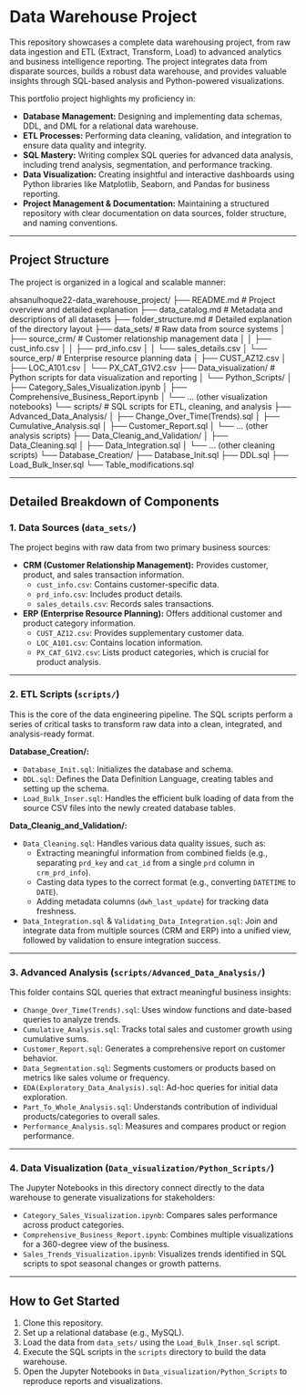 # Data Warehouse Project

This repository showcases a complete data warehousing project, from raw data ingestion and ETL (Extract, Transform, Load) to advanced analytics and business intelligence reporting. The project integrates data from disparate sources, builds a robust data warehouse, and provides valuable insights through SQL-based analysis and Python-powered visualizations.

This portfolio project highlights my proficiency in:

- **Database Management:** Designing and implementing data schemas, DDL, and DML for a relational data warehouse.  
- **ETL Processes:** Performing data cleaning, validation, and integration to ensure data quality and integrity.  
- **SQL Mastery:** Writing complex SQL queries for advanced data analysis, including trend analysis, segmentation, and performance tracking.  
- **Data Visualization:** Creating insightful and interactive dashboards using Python libraries like Matplotlib, Seaborn, and Pandas for business reporting.  
- **Project Management & Documentation:** Maintaining a structured repository with clear documentation on data sources, folder structure, and naming conventions.  

---

## Project Structure

The project is organized in a logical and scalable manner:


ahsanulhoque22-data_warehouse_project/
├── README.md # Project overview and detailed explanation
├── data_catalog.md # Metadata and descriptions of all datasets
├── folder_structure.md # Detailed explanation of the directory layout
├── data_sets/ # Raw data from source systems
│ ├── source_crm/ # Customer relationship management data
│ │ ├── cust_info.csv
│ │ ├── prd_info.csv
│ │ └── sales_details.csv
│ └── source_erp/ # Enterprise resource planning data
│ ├── CUST_AZ12.csv
│ ├── LOC_A101.csv
│ └── PX_CAT_G1V2.csv
├── Data_visualization/ # Python scripts for data visualization and reporting
│ └── Python_Scripts/
│ ├── Category_Sales_Visualization.ipynb
│ ├── Comprehensive_Business_Report.ipynb
│ └── ... (other visualization notebooks)
└── scripts/ # SQL scripts for ETL, cleaning, and analysis
├── Advanced_Data_Analysis/
│ ├── Change_Over_Time(Trends).sql
│ ├── Cumulative_Analysis.sql
│ ├── Customer_Report.sql
│ └── ... (other analysis scripts)
├── Data_Cleanig_and_Validation/
│ ├── Data_Cleaning.sql
│ ├── Data_Integration.sql
│ └── ... (other cleaning scripts)
└── Database_Creation/
├── Database_Init.sql
├── DDL.sql
├── Load_Bulk_Inser.sql
└── Table_modifications.sql

---

## Detailed Breakdown of Components

### 1. Data Sources (`data_sets/`)

The project begins with raw data from two primary business sources:

- **CRM (Customer Relationship Management):** Provides customer, product, and sales transaction information.
  - `cust_info.csv`: Contains customer-specific data.
  - `prd_info.csv`: Includes product details.
  - `sales_details.csv`: Records sales transactions.
- **ERP (Enterprise Resource Planning):** Offers additional customer and product category information.
  - `CUST_AZ12.csv`: Provides supplementary customer data.
  - `LOC_A101.csv`: Contains location information.
  - `PX_CAT_G1V2.csv`: Lists product categories, which is crucial for product analysis.

---

### 2. ETL Scripts (`scripts/`)

This is the core of the data engineering pipeline. The SQL scripts perform a series of critical tasks to transform raw data into a clean, integrated, and analysis-ready format.

**Database_Creation/:**
- `Database_Init.sql`: Initializes the database and schema.  
- `DDL.sql`: Defines the Data Definition Language, creating tables and setting up the schema.  
- `Load_Bulk_Inser.sql`: Handles the efficient bulk loading of data from the source CSV files into the newly created database tables.  

**Data_Cleanig_and_Validation/:**
- `Data_Cleaning.sql`: Handles various data quality issues, such as:
  - Extracting meaningful information from combined fields (e.g., separating `prd_key` and `cat_id` from a single `prd` column in `crm_prd_info`).  
  - Casting data types to the correct format (e.g., converting `DATETIME` to `DATE`).  
  - Adding metadata columns (`dwh_last_update`) for tracking data freshness.  
- `Data_Integration.sql` & `Validating_Data_Integration.sql`: Join and integrate data from multiple sources (CRM and ERP) into a unified view, followed by validation to ensure integration success.  

---

### 3. Advanced Analysis (`scripts/Advanced_Data_Analysis/`)

This folder contains SQL queries that extract meaningful business insights:

- `Change_Over_Time(Trends).sql`: Uses window functions and date-based queries to analyze trends.  
- `Cumulative_Analysis.sql`: Tracks total sales and customer growth using cumulative sums.  
- `Customer_Report.sql`: Generates a comprehensive report on customer behavior.  
- `Data_Segmentation.sql`: Segments customers or products based on metrics like sales volume or frequency.  
- `EDA(Exploratory_Data_Analysis).sql`: Ad-hoc queries for initial data exploration.  
- `Part_To_Whole_Analysis.sql`: Understands contribution of individual products/categories to overall sales.  
- `Performance_Analysis.sql`: Measures and compares product or region performance.  

---

### 4. Data Visualization (`Data_visualization/Python_Scripts/`)

The Jupyter Notebooks in this directory connect directly to the data warehouse to generate visualizations for stakeholders:

- `Category_Sales_Visualization.ipynb`: Compares sales performance across product categories.  
- `Comprehensive_Business_Report.ipynb`: Combines multiple visualizations for a 360-degree view of the business.  
- `Sales_Trends_Visualization.ipynb`: Visualizes trends identified in SQL scripts to spot seasonal changes or growth patterns.  

---

## How to Get Started

1. Clone this repository.
2. Set up a relational database (e.g., MySQL).  
3. Load the data from `data_sets/` using the `Load_Bulk_Inser.sql` script.  
4. Execute the SQL scripts in the `scripts` directory to build the data warehouse.  
5. Open the Jupyter Notebooks in `Data_visualization/Python_Scripts` to reproduce reports and visualizations.

